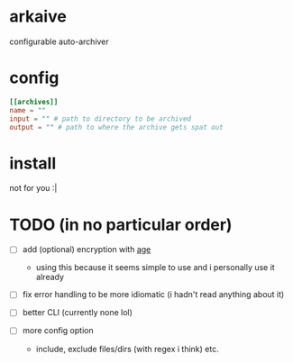 # arkaive
configurable auto-archiver

# config
```toml
[[archives]]
name = ""
input = "" # path to directory to be archived
output = "" # path to where the archive gets spat out
```

# install
not for you :|

# TODO (in no particular order)
- [ ] add (optional) encryption with [age](https://github.com/FiloSottile/age)
  - using this because it seems simple to use and i personally use it already

- [ ] fix error handling to be more idiomatic (i hadn't read anything about it)
- [ ] better CLI (currently none lol)
- [ ] more config option
  - include, exclude files/dirs (with regex i think) etc.
